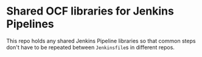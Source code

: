 # Shared OCF libraries for Jenkins Pipelines

This repo holds any shared Jenkins Pipeline libraries so that common steps
don't have to be repeated between `Jenkinsfile`s in different repos.
